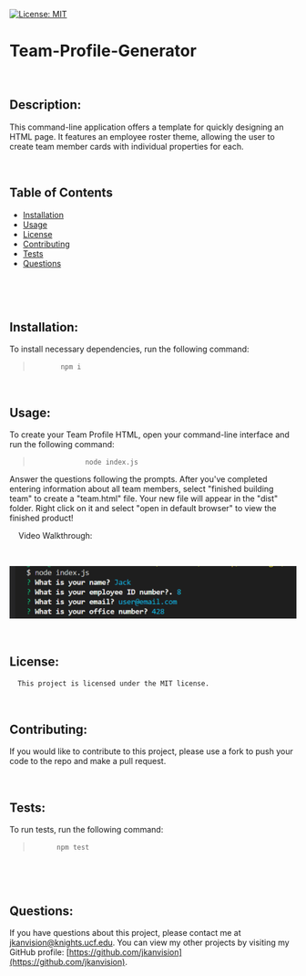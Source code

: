[![License: MIT](https://img.shields.io/badge/License-MIT-yellow.svg)](https://opensource.org/licenses/MIT)
  
  # Team-Profile-Generator
  <br>

  

  ## Description: 
  This command-line application offers a template for quickly designing an HTML page. It features an employee roster theme, allowing the user to create team member cards with individual properties for each.
  &nbsp;
  &nbsp;

  &nbsp;
  &nbsp;
  ## Table of Contents
  - [Installation](#installation)
  - [Usage](#usage)
  - [License](#license)
  - [Contributing](#contributing)
  - [Tests](#tests)
  - [Questions](#questions)
  <br>

  &nbsp;
  &nbsp;
  ## Installation:
  To install necessary dependencies, run the following command:
  >            npm i
  

  &nbsp;
  &nbsp;
  ## Usage:
  To create your Team Profile HTML, open your command-line interface and run the following command:

  >                  node index.js
  


  Answer the questions following the prompts. After you've completed entering information about all team members, select "finished building team" to create a "team.html" file. Your new file will appear in the "dist" folder. Right click on it and select "open in default browser" to view the finished product!
  &nbsp;
  &nbsp;

&nbsp;
&nbsp;
Video Walkthrough:

&nbsp;
&nbsp;

  [![Video walkthrough demonstrating the functionality of the application](./images/team-profile-generator-scrnshot.png)](https://drive.google.com/file/d/1oE74ODgu1b2Sa5wJnaV9Dw9QcFtroE8x/view)


  &nbsp;
  &nbsp;
  ## License:
      This project is licensed under the MIT license.

    
  &nbsp;
  &nbsp;

  ## Contributing:
  If you would like to contribute to this project, please use a fork to push your code to the repo and make a pull request.
  &nbsp;
  &nbsp;

  &nbsp;
  &nbsp;
  ## Tests:
  To run tests, run the following command:
  >           npm test
  &nbsp;
  &nbsp;
  
  &nbsp;
  &nbsp;
  ## Questions:
  If you have questions about this project, please contact me at [jkanvision@knights.ucf.edu](mailto:jkanvision@knights.ucf.edu). You can view my other projects by visiting my GitHub profile: [https://github.com/jkanvision](https://github.com/jkanvision).